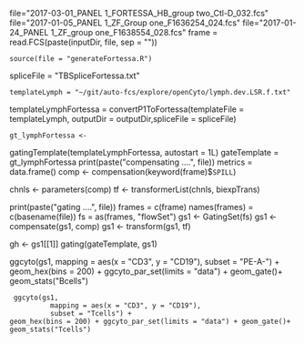 file="2017-03-01_PANEL 1_FORTESSA_HB_group two_Ctl-D_032.fcs"    
file="2017-01-05_PANEL 1_ZF_Group one_F1636254_024.fcs"
file="2017-01-24_PANEL 1_ZF_group one_F1638554_028.fcs"
    frame = read.FCS(paste(inputDir, file, sep = ""))

    source(file = "generateFortessa.R")
spliceFile = "TBSpliceFortessa.txt"

    templateLymph = "~/git/auto-fcs/explore/openCyto/lymph.dev.LSR.f.txt"
templateLymphFortessa = convertP1ToFortessa(templateFile = templateLymph, outputDir = outputDir,spliceFile = spliceFile)

    gt_lymphFortessa <-
  gatingTemplate(templateLymphFortessa, autostart = 1L)
    gateTemplate = gt_lymphFortessa
print(paste("compensating ....", file))
metrics = data.frame()
comp <- compensation(keyword(frame)$`SPILL`)

chnls <- parameters(comp)
tf <- transformerList(chnls, biexpTrans)

print(paste("gating ....", file))
frames = c(frame)
names(frames) = c(basename(file))
fs =  as(frames, "flowSet")
gs1 <- GatingSet(fs)
gs1 <- compensate(gs1, comp)
gs1 <- transform(gs1, tf)

gh <- gs1[[1]]
gating(gateTemplate, gs1)

 ggcyto(gs1,
              mapping = aes(x = "CD3", y = "CD19"),
              subset = "PE-A-") +
    geom_hex(bins = 200) + ggcyto_par_set(limits = "data") + geom_gate()+ geom_stats("Bcells")
    
     ggcyto(gs1,
              mapping = aes(x = "CD3", y = "CD19"),
              subset = "Tcells") +
    geom_hex(bins = 200) + ggcyto_par_set(limits = "data") + geom_gate()+ geom_stats("Tcells")